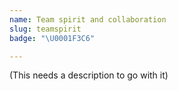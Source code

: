 ```yaml
---
name: Team spirit and collaboration
slug: teamspirit
badge: "\U0001F3C6"

---
```


(This needs a description to go with it)


